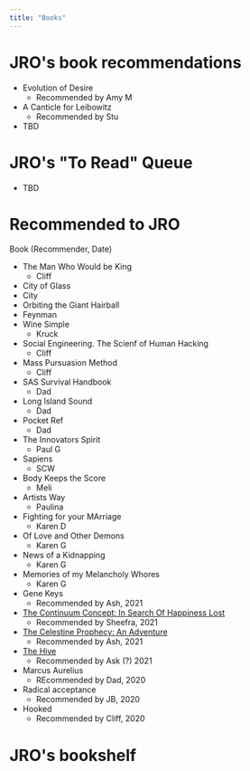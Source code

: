 ```yaml
---
title: "Books"
---
```



# JRO's book recommendations
- Evolution of Desire
    - Recommended by Amy M
- A Canticle for Leibowitz
    - Recommended by Stu
- TBD


# JRO's "To Read" Queue
- TBD




# Recommended to JRO
Book (Recommender, Date)

- The Man Who Would be King
    - Cliff
- City of Glass
- City
- Orbiting the Giant Hairball
- Feynman
- Wine Simple
    - Kruck
- Social Engineering. The Scienf of Human Hacking
    - Cliff
- Mass Pursuasion Method
    - Cliff
- SAS Survival Handbook
    - Dad
- Long Island Sound
    - Dad
- Pocket Ref
    - Dad
- The Innovators Spirit
    - Paul G    
- Sapiens
    - SCW
- Body Keeps the Score
    - Meli
- Artists Way
    - Paulina
- Fighting for your MArriage
    - Karen D
- Of Love and Other Demons
    - Karen G
- News of a Kidnapping
    - Karen G
- Memories of my Melancholy Whores
    - Karen G
- Gene Keys
    - Recommended by Ash, 2021
- [The Continuum Concept: In Search Of Happiness Lost](https://www.amazon.com/Continuum-Concept-Happiness-Classics-Development/dp/0201050714)
    - Recommended by Sheefra, 2021
- [The Celestine Prophecy: An Adventure](https://www.amazon.com/Celestine-Prophecy-Adventure-James-Redfield/dp/0446671002)
    - Recommended by Ash, 2021
- [The Hive](https://www.amazon.com/Hive-Barry-Lyga/dp/1525300601)
    - Recommended by Ask (?) 2021
- Marcus Aurelius
    - REcommended by Dad, 2020
- Radical acceptance
    - Recommended by JB, 2020
- Hooked
    - Recommended by Cliff, 2020
    
# JRO's bookshelf
